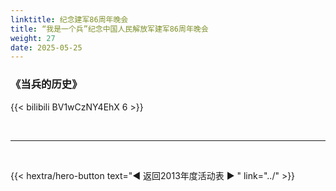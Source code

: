 ```yaml
---
linktitle: 纪念建军86周年晚会
title: “我是一个兵”纪念中国人民解放军建军86周年晚会
weight: 27
date: 2025-05-25
---
```


### 《当兵的历史》

{{< bilibili BV1wCzNY4EhX 6 >}}

<br>
<hr>
<br>

{{< hextra/hero-button text="◀ 返回2013年度活动表 ▶ " link="../" >}}
